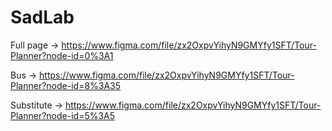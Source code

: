 # SadLab

Full page -> https://www.figma.com/file/zx2OxpvYihyN9GMYfy1SFT/Tour-Planner?node-id=0%3A1 

Bus -> https://www.figma.com/file/zx2OxpvYihyN9GMYfy1SFT/Tour-Planner?node-id=8%3A35

Substitute -> https://www.figma.com/file/zx2OxpvYihyN9GMYfy1SFT/Tour-Planner?node-id=5%3A5
